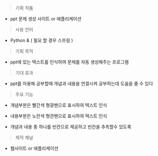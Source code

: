 
> 기획 작품 

- ppt 문제 생성 사이트 or 애플리케이션

> 사용 언어

- Python & ( 필요 할 경우 스프링 )

> 기획  목적

- ppt에 있는 텍스트를 인식하여 문제를 자동 생성해주는 프로그램

> 기대 효과

- ppt를 아용해 공부할때 개념과 내용을 연결시켜 공부하는데 도움을 줄 수 있다

> 주요 기능

- 개념부분은 빨간색 형광펜으로 표시하여 텍스트 인식

- 내용부분은 노란색 형관펜으로 표시하여 텍스트 인식

- 개념과 내용 중 하나를 빈칸으로 제공하고 빈칸을 추측할수 있도록


> 제작 채널

- 웹사이트 or 애플리케이션

